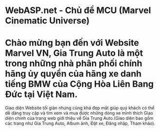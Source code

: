 # WebASP.net - Chủ đề MCU (Marvel Cinematic Universe)
# Chào mừng bạn đến với Website Marvel VN, Gia Trung Auto là một trong những nhà phân phối chính hãng ủy quyền của hãng xe danh tiếng BMW của Cộng Hòa Liên Bang Đức tại Việt Nam.
Giao diện Website tối giản nhưng cũng khá đẹp mắt giúp quý khách có thể dễ dàng truy cập và tìm xem và mua được những dòng xe mình thích
Giao diện chính của trang web giới thiệu về Gia Trung Auto.(Giao diện bao gồm các trang như Gia Trung Auto, Album ảnh, Đặt xe, Đăng nhập, Tham khảo).
